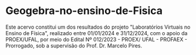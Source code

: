 # Geogebra-no-ensino-de-Fisica
Este acervo constitui um dos resultados do projeto "Laboratórios Virtuais no Ensino de Física", realizado entre 01/01/2024 e 31/12/2024, com o apoio da PROEX/UFAL, por meio do Edital Nº 012/2023 - PROEX/ UFAL - PROFAEX - Prorrogado, sob a supervisão do Prof. Dr. Marcelo Pires. 
